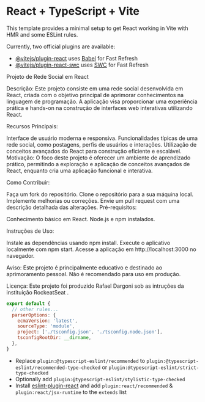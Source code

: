 # React + TypeScript + Vite

This template provides a minimal setup to get React working in Vite with HMR and some ESLint rules.

Currently, two official plugins are available:

- [@vitejs/plugin-react](https://github.com/vitejs/vite-plugin-react/blob/main/packages/plugin-react/README.md) uses [Babel](https://babeljs.io/) for Fast Refresh
- [@vitejs/plugin-react-swc](https://github.com/vitejs/vite-plugin-react-swc) uses [SWC](https://swc.rs/) for Fast Refresh


Projeto de Rede Social em React

Descrição:
Este projeto consiste em uma rede social desenvolvida em React, criada com o objetivo principal de aprimorar conhecimentos na linguagem de programação. A aplicação visa proporcionar uma experiência prática e hands-on na construção de interfaces web interativas utilizando React.

Recursos Principais:

Interface de usuário moderna e responsiva.
Funcionalidades típicas de uma rede social, como postagens, perfis de usuários e interações.
Utilização de conceitos avançados do React para construção eficiente e escalável.
Motivação:
O foco deste projeto é oferecer um ambiente de aprendizado prático, permitindo a exploração e aplicação de conceitos avançados de React, enquanto cria uma aplicação funcional e interativa.

Como Contribuir:

Faça um fork do repositório.
Clone o repositório para a sua máquina local.
Implemente melhorias ou correções.
Envie um pull request com uma descrição detalhada das alterações.
Pré-requisitos:

Conhecimento básico em React.
Node.js e npm instalados.

Instruções de Uso:

Instale as dependências usando npm install.
Execute o aplicativo localmente com npm start.
Acesse a aplicação em http://localhost:3000 no navegador.

Aviso:
Este projeto é principalmente educativo e destinado ao aprimoramento pessoal. Não é recomendado para uso em produção.

Licença:
Este projeto foi produzido Rafael Dargoni sob as intruções da instituição RockeatSeat .

```js
export default {
  // other rules...
  parserOptions: {
    ecmaVersion: 'latest',
    sourceType: 'module',
    project: ['./tsconfig.json', './tsconfig.node.json'],
    tsconfigRootDir: __dirname,
  },
}
```

- Replace `plugin:@typescript-eslint/recommended` to `plugin:@typescript-eslint/recommended-type-checked` or `plugin:@typescript-eslint/strict-type-checked`
- Optionally add `plugin:@typescript-eslint/stylistic-type-checked`
- Install [eslint-plugin-react](https://github.com/jsx-eslint/eslint-plugin-react) and add `plugin:react/recommended` & `plugin:react/jsx-runtime` to the `extends` list
